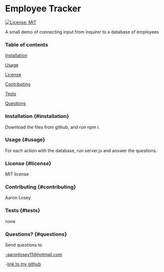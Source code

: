 # Employee Tracker

[![License: MIT][license-image]][license-url]
        
A small demo of connecting input from inquirer to a database of employees
        
### Table of contents
        
[Installation](#installation)
        
[Usage](#usage)
        
[License](#license)
        
[Contributing](#contributing)
        
[Tests](#tests)
        
[Questions](#questions)
        
### Installation {#installation}
        
Download the files from github, and run npm i. 
        
### Usage {#usage}
        
For each action with the database, run server.js and answer the questions.
        
### License {#license}
        
MIT license
        
### Contributing {#contributing}
        
Aaron Losey
        
### Tests {#tests}
        
none
        
### Questions? {#questions}
        
Send questions to
        
-aaronlosey11@hotmail.com
        
-[link to my github](https://github.com/AJLosey)

[license-image]: https://img.shields.io/badge/License-MIT-yellow.svg

[license-url]: https://opensource.org/licenses/MIT

 